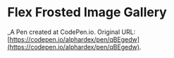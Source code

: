 # Flex Frosted Image Gallery
 _A Pen created at CodePen.io. Original URL: [https://codepen.io/alphardex/pen/qBEgedw](https://codepen.io/alphardex/pen/qBEgedw).

 